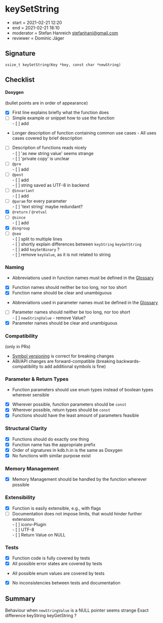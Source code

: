 # keySetString

- start = 2021-02-21 12:20
- end = 2021-02-21 18:10
- moderator = Stefan Hanreich <stefanhani@gmail.com>
- reviewer = Dominic Jäger

## Signature

`ssize_t keySetString(Key *key, const char *newString)`

## Checklist

#### Doxygen

(bullet points are in order of appearance)

- [x] First line explains briefly what the function does
- [ ] Simple example or snippet how to use the function  
       - [ ] add
- Longer description of function containing common use cases - All uses cases covered by brief description
- [ ] Description of functions reads nicely  
       - [ ] 'as new string value' seems strange  
       - [ ] 'private copy' is unclear
- [ ] `@pre`  
       - [ ] add
- [ ] `@post`  
       - [ ] add  
       - [ ] string saved as UTF-8 in backend
- [ ] `@invariant`  
       - [ ] add
- [ ] `@param` for every parameter  
       - [ ] 'text string' maybe redundant?
- [x] `@return` / `@retval`
- [ ] `@since`  
       - [ ] add
- [x] `@ingroup`
- [ ] `@see`  
       - [ ] split to multiple lines  
       - [ ] shortly explain differences between `keyString` `keyGetString`  
       - [ ] add `keySetBinary` ?  
       - [ ] remove `keyValue`, as it is not related to string

### Naming

- Abbreviations used in function names must be defined in the
  [Glossary](/doc/help/elektra-glossary.md)
- [x] Function names should neither be too long, nor too short
- [x] Function name should be clear and unambiguous
- Abbreviations used in parameter names must be defined in the
  [Glossary](/doc/help/elektra-glossary.md)
- [ ] Parameter names should neither be too long, nor too short  
       - [ ] `newStringValue` - remove Value?
- [x] Parameter names should be clear and unambiguous

### Compatibility

(only in PRs)

- [Symbol versioning](/doc/dev/symbol-versioning.md)
  is correct for breaking changes
- ABI/API changes are forward-compatible (breaking backwards-compatibility
  to add additional symbols is fine)

### Parameter & Return Types

- Function parameters should use enum types instead of boolean types
  wherever sensible
- [x] Wherever possible, function parameters should be `const`
- [x] Wherever possible, return types should be `const`
- [x] Functions should have the least amount of parameters feasible

### Structural Clarity

- [x] Functions should do exactly one thing
- [x] Function name has the appropriate prefix
- [x] Order of signatures in kdb.h.in is the same as Doxygen
- [x] No functions with similar purpose exist

### Memory Management

- [x] Memory Management should be handled by the function wherever possible

### Extensibility

- [x] Function is easily extensible, e.g., with flags
- [ ] Documentation does not impose limits, that would hinder further extensions  
       - [ ] iconv-Plugin  
       - [ ] UTF-8  
       - [ ] Return Value on NULL

### Tests

- [x] Function code is fully covered by tests
- [x] All possible error states are covered by tests
- All possible enum values are covered by tests
- [x] No inconsistencies between tests and documentation

## Summary

Behaviour when `newStringValue` is a NULL pointer seems strange
Exact difference keyString keyGetString ?
